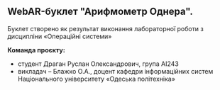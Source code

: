## WebAR-буклет "Арифмометр Однера".
Буклет створено як результат виконання лабораторної роботи з дисципліни «Операційні системи»

**Команда проєкту:**

- студент Драган Руслан Олександрович, група АІ243
- викладач – Блажко О.А., доцент кафедри інформаційних систем Національного
університету «Одеська політехніка»
